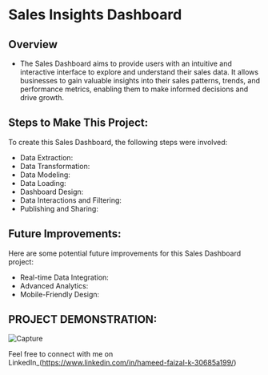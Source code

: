 # Sales Insights Dashboard

## Overview
- The Sales Dashboard aims to provide users with an intuitive and interactive interface to explore and understand their sales data. It allows businesses to gain valuable insights into their sales patterns, trends, and performance metrics, enabling them to make informed decisions and drive growth.
## Steps to Make This Project:
To create this Sales Dashboard, the following steps were involved:
- Data Extraction:
- Data Transformation:
- Data Modeling:
- Data Loading:
- Dashboard Design:
- Data Interactions and Filtering:
- Publishing and Sharing:
## Future Improvements:
Here are some potential future improvements for this Sales Dashboard project:
- Real-time Data Integration:
- Advanced Analytics:
- Mobile-Friendly Design:
## PROJECT DEMONSTRATION:
![Capture](https://github.com/HameedFaizalK/Power-BI-for-Data-Analytics/assets/161970914/cba0868c-8cab-4f71-b9c2-0222563f9600)

Feel free to connect with me on LinkedIn_(https://www.linkedin.com/in/hameed-faizal-k-30685a199/)
